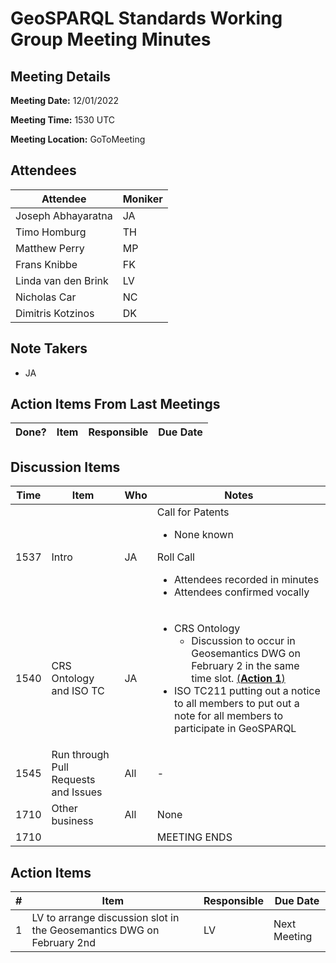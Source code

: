 # GeoSPARQL Standards Working Group Meeting Minutes
## Meeting Details
**Meeting Date:** 12/01/2022

**Meeting Time:** 1530 UTC

**Meeting Location:** GoToMeeting  

## Attendees
Attendee | Moniker |
---- | ---- |
Joseph Abhayaratna | JA |
Timo Homburg | TH |
Matthew Perry | MP |
Frans Knibbe | FK |
Linda van den Brink | LV |
Nicholas Car | NC |
Dimitris Kotzinos | DK |

## Note Takers
- JA

## Action Items From Last Meetings
Done? | Item | Responsible | Due Date |
---- | ---- | ---- | --- |


## Discussion Items
Time | Item | Who | Notes |
---- | ---- | ---- | ---- |
1537 | Intro | JA | Call for Patents<ul><li>None known</li></ul>Roll Call<ul><li>Attendees recorded in minutes</li><li>Attendees confirmed vocally</li></ul> |
1540 | CRS Ontology and ISO TC | JA | <ul><li>CRS Ontology<ul><li>Discussion to occur in Geosemantics DWG on February 2 in the same time slot. [(**Action 1**)](#action_1) </li></ul></li><li>ISO TC211 putting out a notice to all members to put out a note for all members to participate in GeoSPARQL</li></ul> |
1545 | Run through Pull Requests and Issues | All | - |
1710 | Other business | All | None |
1710 | | | MEETING ENDS |

## Action Items
\# | Item | Responsible | Due Date |
---- | ---- | ---- | ---- |
<span name="action_1">1</span> | LV to arrange discussion slot in the Geosemantics DWG on February 2nd | LV | Next Meeting |
